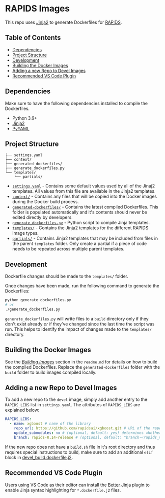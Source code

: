 # RAPIDS Images

This repo uses [Jinja2](https://www.palletsprojects.com/p/jinja/) to generate Dockerfiles for [RAPIDS](https://github.com/rapidsai).

## Table of Contents

- [Dependencies](#Dependencies)
- [Project Structure](#Project-Structure)
- [Development](#Development)
- [Building the Docker Images](#Building-the-Docker-Images)
- [Adding a new Repo to Devel Images](#Adding-a-new-Repo-to-Devel-Images)
- [Recommended VS Code Plugin](#Recommended-VS-Code-Plugin)

## Dependencies

Make sure to have the following dependencies installed to compile the Dockerfiles.

- Python 3.6+
- [Jinja2](https://pypi.org/project/Jinja2/)
- [PyYAML](https://pypi.org/project/PyYAML/)

## Project Structure

```
├── settings.yaml
├── context/
├── generated-dockerfiles/
├── generate_dockerfiles.py
└── templates/
    └── partials/
```

- [`settings.yaml`](/settings.yaml) - Contains some default values used by all of the Jinaj2 templates. All values from this file are available in the Jinja2 templates.
- [`context/`](/context/) - Contains any files that will be copied into the Docker images during the Docker build process.
- [`generated-dockerfiles/`](/generated-dockerfiles/) - Contains the latest compiled Dockerfiles. This folder is populated automatically and it's contents should never be edited directly by developers.
- [`generate_dockerfiles.py`](/generate_dockerfiles.py) - Python script to compile Jinja templates.
- [`templates/`](/templates/) - Contains the Jinja2 templates for the different RAPIDS image types.
- [`partials/`](/templates/partials/) - Contains Jinja2 templates that may be included from files in the parent `templates` folder. Only create a partial if a piece of code needs to be repeated across multiple parent templates.

## Development

Dockerfile changes should be made to the `templates/` folder.

Once changes have been made, run the following command to generate the Dockerfiles:

```sh
python generate_dockerfiles.py
# or
./generate_dockerfiles.py
```

`generate_dockerfiles.py` will write files to a `build` directory only if they don't exist already _or_ if they've changed since the last time the script was run. This helps to identify the impact of changes made to the `templates/` directory.

## Building the Docker Images

See the [_Building Images_](readme.md#Building-Images) section in the `readme.md` for details on how to build the compiled Dockerfiles. Replace the `generated-dockerfiles` folder with the `build` folder to build images compiled locally.

## Adding a new Repo to Devel Images

To add a new repo to the `devel` image, simply add another entry to the `RAPIDS_LIBS` list in `settings.yaml`. The attributes of `RAPIDS_LIBS` are explained below:

```yaml
RAPIDS_LIBS:
  - name: xgboost # name of the library
    repo_url: https://github.com/rapidsai/xgboost.git # URL of the repo
    update_submodules: no # (optional, default: yes) determines whether the "--remote-submodules" flag should be used when cloning the repo
    branch: rapids-0.14-release # (optional, default: "branch-<rapids_version>") branch to be cloned inside of the image
```

If the new repo does not have a `build.sh` file in it's root directory and thus requires special instructions to build, make sure to add an additional `elif` block in [devel_build.dockerfile.j2](/templates/partials/devel_build.dockerfile.j2).

## Recommended VS Code Plugin

Users using VS Code as their editor can install the [Better Jinja](https://marketplace.visualstudio.com/items?itemName=samuelcolvin.jinjahtml) plugin to enable Jinja syntax highlighting for `*.dockerfile.j2` files.
